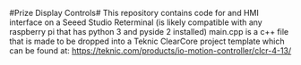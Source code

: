 #Prize Display Controls#
This repository contains code for and HMI interface on a Seeed Studio Reterminal (is likely compatible with any raspberry pi that has python 3 and pyside 2 installed)
main.cpp is a c++ file that is made to be dropped into a Teknic ClearCore project template which can be found at: 
https://teknic.com/products/io-motion-controller/clcr-4-13/
